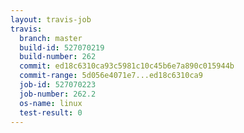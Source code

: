 ```yaml
---
layout: travis-job
travis:
  branch: master
  build-id: 527070219
  build-number: 262
  commit: ed18c6310ca93c5981c10c45b6e7a890c015944b
  commit-range: 5d056e4071e7...ed18c6310ca9
  job-id: 527070223
  job-number: 262.2
  os-name: linux
  test-result: 0
---
```

